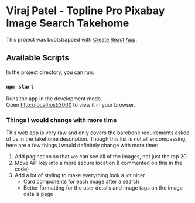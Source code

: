 # Viraj Patel - Topline Pro Pixabay Image Search Takehome

This project was bootstrapped with [Create React App](https://github.com/facebook/create-react-app).

## Available Scripts

In the project directory, you can run:

### `npm start`

Runs the app in the development mode.\
Open [http://localhost:3000](http://localhost:3000) to view it in your browser.

### Things I would change with more time

This web app is very raw and only covers the barebone requirements asked of us in the takehome description. Though this list is not all encompassing, here are a few things I would definitely change with more time:

1. Add pagination so that we can see all of the images, not just the top 20
2. Move API key into a more secure location (I commented on this in the code)
3. Add a lot of styling to make everything look a lot nicer
   - Card components for each image after a search
   - Better formatting for the user details and image tags on the image details page
